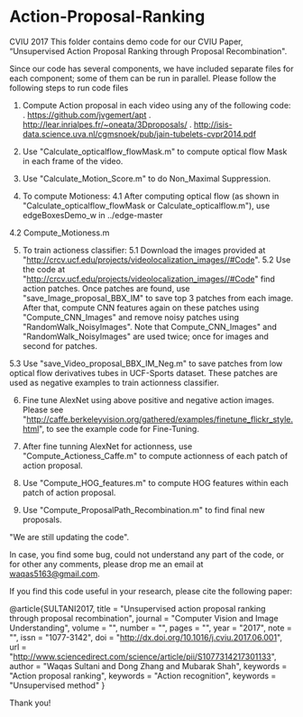 # Action-Proposal-Ranking
CVIU 2017
This folder contains demo code for our CVIU Paper, “Unsupervised Action Proposal Ranking through Proposal Recombination".

Since our code has several components, we have included separate files for each component; some of them can be run in parallel.
Please follow the following steps to run code files

1. Compute Action proposal in each video using any of the following code:
. https://github.com/jvgemert/apt 
. http://lear.inrialpes.fr/~oneata/3Dproposals/
. http://isis-data.science.uva.nl/cgmsnoek/pub/jain-tubelets-cvpr2014.pdf

2. Use "Calculate_opticalflow_flowMask.m"  to compute optical flow Mask in each frame of the video.
3. Use "Calculate_Motion_Score.m" to do Non_Maximal Suppression. 
4. To compute Motioness:
 4.1  After computing optical flow (as shown in "Calculate_opticalflow_flowMask or Calculate_opticalflow.m"), use edgeBoxesDemo_w in ../edge-master 
 
 4.2  Compute_Motioness.m

5. To train actioness classifier:
  5.1 Download the images provided at "http://crcv.ucf.edu/projects/videolocalization_images//#Code".
  5.2 Use the code at "http://crcv.ucf.edu/projects/videolocalization_images//#Code" find action patches.  Once patches are found, use "save_Image_proposal_BBX_IM" to save top 3 patches from each image. After that, compute CNN features again on these patches using "Compute_CNN_Images" and remove noisy patches using "RandomWalk_NoisyImages".  Note that Compute_CNN_Images" and "RandomWalk_NoisyImages" are used twice; once for images and second for patches.

  5.3 Use "save_Video_proposal_BBX_IM_Neg.m" to save patches from low optical flow derivatives tubes in UCF-Sports dataset. These patches are used as negative examples to train actionness classifier. 

6.  Fine tune AlexNet using above positive and negative action images. Please see  "http://caffe.berkeleyvision.org/gathered/examples/finetune_flickr_style.html", to see the example code for Fine-Tuning.

7. After fine tunning AlexNet for actionness, use "Compute_Actioness_Caffe.m" to compute actionness of each patch of action proposal.
8. Use "Compute_HOG_features.m" to compute HOG features within each patch of action proposal. 
9. Use "Compute_ProposalPath_Recombination.m" to find final new proposals.

"We are still updating the code".

 
In case, you find some bug, could not understand any part of the code, or for other any comments, please drop me an email at waqas5163@gmail.com.


If you find this code useful in your research, please cite the following paper:

@article{SULTANI2017,
title = "Unsupervised action proposal ranking through proposal recombination",
journal = "Computer Vision and Image Understanding",
volume = "",
number = "",
pages = "",
year = "2017",
note = "",
issn = "1077-3142",
doi = "http://dx.doi.org/10.1016/j.cviu.2017.06.001",
url = "http://www.sciencedirect.com/science/article/pii/S1077314217301133",
author = "Waqas Sultani and Dong Zhang and Mubarak Shah",
keywords = "Action proposal ranking",
keywords = "Action recognition",
keywords = "Unsupervised method"
}

Thank you!
